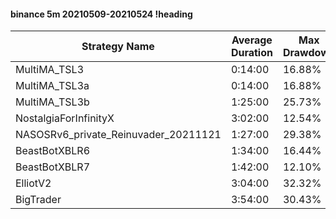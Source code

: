 #### binance 5m 20210509-20210524 !heading
| Strategy Name                        | Average Duration | Max Drawdown | Profit Mean | Profit Sum | Profit Total | Trade Count | Win Rate |
| ------------------------------------ | ---------------- | ------------ | ----------- | ---------- | ------------ | ----------- | -------- |
| MultiMA_TSL3                         | 0:14:00          | 16.88%       | 56.14%      | 25542.00%  | 6340.00%     | 455         | 70.55%   |
| MultiMA_TSL3a                        | 0:14:00          | 16.88%       | 57.74%      | 26100.00%  | 6496.00%     | 452         | 70.58%   |
| MultiMA_TSL3b                        | 1:25:00          | 25.73%       | 123.57%     | 26939.00%  | 5740.00%     | 218         | 69.72%   |
| NostalgiaForInfinityX                | 3:02:00          | 12.54%       | 204.24%     | 25121.00%  | 2566.00%     | 123         | 96.75%   |
| NASOSRv6_private_Reinuvader_20211121 | 1:27:00          | 29.38%       | 51.53%      | 13706.00%  | 1719.00%     | 266         | 83.46%   |
| BeastBotXBLR6                        | 1:34:00          | 16.44%       | 35.26%      | 6277.00%   | 1011.00%     | 178         | 69.66%   |
| BeastBotXBLR7                        | 1:42:00          | 12.10%       | 72.75%      | 13094.00%  | 2544.00%     | 180         | 72.22%   |
| ElliotV2                             | 3:04:00          | 32.32%       | 26.33%      | 8925.00%   | 749.00%      | 339         | 82.30%   |
| BigTrader                            | 3:54:00          | 30.43%       | 62.38%      | 5801.00%   | 1319.00%     | 93          | 92.47%   |